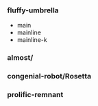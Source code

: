 ### fluffy-umbrella

- main
- mainline
- mainline-k

### almost/

### congenial-robot/Rosetta

### prolific-remnant

